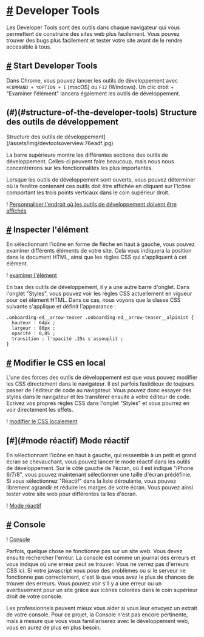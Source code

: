 [#](#developer-tools) Developer Tools
=====================================

Les Developer Tools sont des outils dans chaque navigateur qui vous permettent de construire des sites web plus facilement. Vous pouvez trouver des bugs plus facilement et tester votre site avant de le rendre accessible à tous.

[#](#developer-tools-start) Start Developer Tools
-----------------------------------------------------

Dans Chrome, vous pouvez lancer les outils de développement avec `⌘COMMAND + ⌥OPTION + I` (macOS) ou `F12` (Windows). Un clic droit + "Examiner l'élément" lancera également les outils de développement.

(#)(#structure-of-the-developer-tools) Structure des outils de développement
-----------------------------------------------------------

Structure des outils de développement] (/assets/img/devtoolsoverview.76eadf.jpg)

La barre supérieure montre les différentes sections des outils de développement. Celles-ci peuvent faire beaucoup, mais nous nous concentrerons sur les fonctionnalités les plus importantes.

Lorsque les outils de développement sont ouverts, vous pouvez déterminer où la fenêtre contenant ces outils doit être affichée en cliquant sur l'icône comportant les trois points verticaux dans le coin supérieur droit.

! [Personnaliser l'endroit où les outils de développement doivent être affichés](/assets/img/adjustsideofdock.b3c0bf70.png)

[#](#element-inspect) Inspecter l'élément
---------------------------------------------

En sélectionnant l'icône en forme de flèche en haut à gauche, vous pouvez examiner différents éléments de votre site. Cela vous indiquera la position dans le document HTML, ainsi que les règles CSS qui s'appliquent à cet élément.

! [examiner l'élément](/assets/img/inspectelement.12db09d5.png)

En bas des outils de développement, il y a une autre barre d'onglet. Dans l'onglet "Styles", vous pouvez voir les règles CSS actuellement en vigueur pour cet élément HTML. Dans ce cas, nous voyons que la classe CSS suivante s'applique et définit l'appearance :

    .onboarding-ed__arrow-teaser .onboarding-ed__arrow-teaser__alpinist {
      hauteur : 64px ;
      largeur : 80px ;
      opacité : 0,85 ;
      transition : l'opacité .25s s'assouplit ;
    }
    

[#](#css-local-edit) Modifier le CSS en local
-----------------------------------------------

L'une des forces des outils de développement est que vous pouvez modifier les CSS directement dans le navigateur. Il est parfois fastidieux de toujours passer de l'éditeur de code au navigateur. Vous pouvez donc essayer des styles dans le navigateur et les transférer ensuite à votre éditeur de code. Ecrivez vos propres règles CSS dans l'onglet "Styles" et vous pourrez en voir directement les effets.

! [modifier le CSS localement](/assets/img/manipulatecss.6737ddb1.png)

[#](#mode réactif) Mode réactif
-------------------------------------

En sélectionnant l'icône en haut à gauche, qui ressemble à un petit et grand écran se chevauchant, vous pouvez lancer le mode réactif dans les outils de développement. Sur le côté gauche de l'écran, où il est indiqué "iPhone 6/7/8", vous pouvez maintenant sélectionner une taille d'écran prédéfinie. Si vous sélectionnez "Réactif" dans la liste déroulante, vous pouvez librement agrandir et réduire les marges de votre écran. Vous pouvez ainsi tester votre site web pour différentes tailles d'écran.

! [Mode réactif](/assets/img/responsivemode.461475f0.png)

[#](#console) Console
---------------------

! [Console](/assets/img/console.3cb1720b.png)

Parfois, quelque chose ne fonctionne pas sur un site web. Vous devez ensuite rechercher l'erreur. La console est comme un journal des erreurs et vous indique où une erreur peut se trouver. Vous ne verrez pas d'erreurs CSS ici. Si votre javascript vous pose des problèmes ou si le serveur ne fonctionne pas correctement, c'est là que vous avez le plus de chances de trouver des erreurs. Vous pouvez voir s'il y a une erreur ou un avertissement pour un site grâce aux icônes colorées dans le coin supérieur droit de votre console.

Les professionnels peuvent mieux vous aider si vous leur envoyez un extrait de votre console. Pour ce projet, la Console n'est pas encore pertinente, mais à mesure que vous vous familiariserez avec le développement web, vous en aurez de plus en plus besoin.
